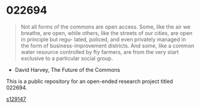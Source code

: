 # 022694

>Not all forms of the commons are open access. Some, like the air we breathe, are open, while others, like the streets of our cities, are open in principle but regu- lated, policed, and even privately managed in the form of business-improvement districts. And some, like a common water resource controlled by  fty farmers, are from the very start exclusive to a particular social group.
- David Harvey, The Future of the Commons

This is a public repository for an open-ended research project titled 022694.

<a href="http://s129147.info" target="_blank">s129147</a>
